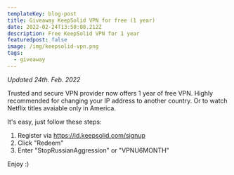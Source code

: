 ```yaml
---
templateKey: blog-post
title: Giveaway KeepSolid VPN for free (1 year)
date: 2022-02-24T13:50:08.212Z
description: Free KeepSolid VPN for 1 year
featuredpost: false
image: /img/keepsolid-vpn.png
tags:
  - giveaway
---
```

*Updated 24th. Feb. 2022*

Trusted and secure VPN provider now offers 1 year of free VPN. Highly recommended for changing your IP address to another country. Or to watch Netflix titles avaiable only in America.

It's easy, just follow these steps:

1. Register via https://id.keepsolid.com/signup
2. Click "Redeem"
3. Enter "StopRussianAggression" or "VPNU6MONTH"

Enjoy :)